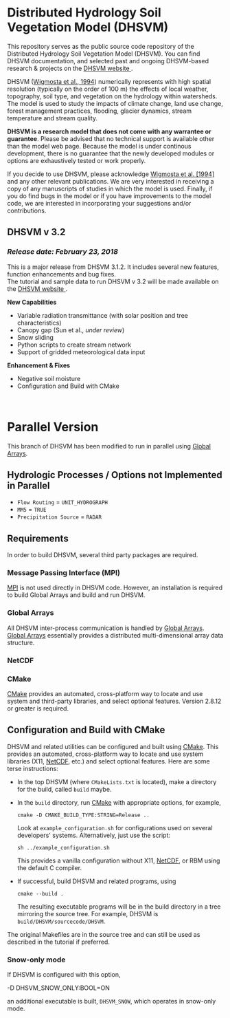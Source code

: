 # Distributed Hydrology Soil Vegetation Model (DHSVM) 

This repository serves as the public source code repository of the Distributed Hydrology Soil Vegetation Model (DHSVM). You can find DHSVM documentation, and selected past and ongoing DHSVM-based research & projects on the <a href="http://dhsvmdev.pnl.gov///">DHSVM website </a>.

DHSVM (<a href="http://onlinelibrary.wiley.com/doi/10.1029/94WR00436/abstract">Wigmosta et al., 1994</a>) numerically represents with high spatial resolution (typically on the order of 100 m) the effects of local weather, topography, soil type, and vegetation on the hydrology within watersheds. The model is used to study the impacts of climate change, land use change, forest management practices, flooding, glacier dynamics, stream temperature and stream quality.

<strong>DHSVM is a research model that does not come with any warrantee or guarantee</strong>. Please be advised that no technical support is available other than the model web page. Because the model is under continous development, there is no guarantee that the newly developed modules or options are exhaustively tested or work properly. 

If you decide to use DHSVM, please acknowledge <a
href="http://onlinelibrary.wiley.com/doi/10.1029/94WR00436/abstract">Wigmosta
et al. [1994]</a> and any other relevant publications. We are very
interested in receiving a copy of any manuscripts of studies in which
the model is used. Finally, if you do find bugs in the model or if you
have improvements to the model code, we are interested in
incorporating your suggestions and/or contributions. 

## DHSVM v 3.2 ##
### _Release date: February 23, 2018_ ###

This is a major release from DHSVM 3.1.2. It includes several new features, function enhancements and bug fixes.<br />
The tutorial and sample data to run DHSVM v 3.2 will be made available on the <a href="http://dhsvmdev.pnl.gov//tutorials.stm">DHSVM website </a>.

__New Capabilities__
  * Variable radiation transmittance (with solar position and tree characteristics) 
  * Canopy gap (Sun et al., _under review_)
  * Snow sliding 
  * Python scripts to create stream network
  * Support of gridded meteorological data input

__Enhancement & Fixes__
  * Negative soil moisture 
  * Configuration and Build with CMake
<br />

# Parallel Version

This branch of DHSVM has been modified to run in parallel using
[Global Arrays](http://hpc.pnl.gov/globalarrays/). 

## Hydrologic Processes / Options not Implemented in Parallel 

* `Flow Routing` = `UNIT_HYDROGRAPH`
* `MM5` = `TRUE`
* `Precipitation Source` = `RADAR`

## Requirements

In order to build DHSVM, several third party packages are required.  

### Message Passing Interface (MPI)

[MPI](https://en.wikipedia.org/wiki/Message_Passing_Interface) is not
used directly in DHSVM code.  However, an installation is required to
build Global Arrays and build and run DHSVM.  

### Global Arrays

All DHSVM inter-process communication is handled by
[Global Arrays](http://hpc.pnl.gov/globalarrays/).
[Global Arrays](http://hpc.pnl.gov/globalarrays/) essentially provides
a distributed multi-dimensional array data structure.  

### NetCDF


### CMake

[CMake](https://cmake.org) provides an automated, cross-platform way
to locate and use system and third-party libraries, and select optional
features.  Version 2.8.12 or greater is required.

## Configuration and Build with CMake 

DHSVM and related utilities can be configured and built using
[CMake](https://cmake.org).  This provides an automated,
cross-platform way to locate and use system libraries (X11,
[NetCDF](http://www.unidata.ucar.edu/software/netcdf/), etc.) and
select optional features.  Here are some terse instructions: 

  * In the top DHSVM (where `CMakeLists.txt` is located), make a
    directory for the build, called `build` maybe.
    
  * In the `build` directory, run [CMake](https://cmake.org) with
    appropriate options, for example,
    
        cmake -D CMAKE_BUILD_TYPE:STRING=Release ..

    Look at `example_configuration.sh` for configurations used on
    several developers' systems. Alternatively, just use the script:

        sh ../example_configuration.sh

    This provides a vanilla configuration without X11,
    [NetCDF](http://www.unidata.ucar.edu/software/netcdf/), or RBM
    using the default C compiler.
    
  * If successful, build DHSVM and related programs, using

        cmake --build .

    The resulting executable programs will be in the build directory
    in a tree mirroring the source tree.  For example, DHSVM is
    `build/DHSVM/sourcecode/DHSVM`. 
    
The original Makefiles are in the source tree and can still be used as
described in the tutorial if preferred.

### Snow-only mode ###

If DHSVM is configured with this option,

   -D DHSVM_SNOW_ONLY:BOOL=ON
   
an additional executable is built, `DHSVM_SNOW`, which operates in
snow-only mode. 

